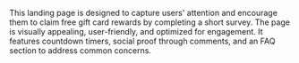 This landing page is designed to capture users' attention and encourage them to claim free gift card rewards by completing a short survey. The page is visually appealing, user-friendly, and optimized for engagement. It features countdown timers, social proof through comments, and an FAQ section to address common concerns.
